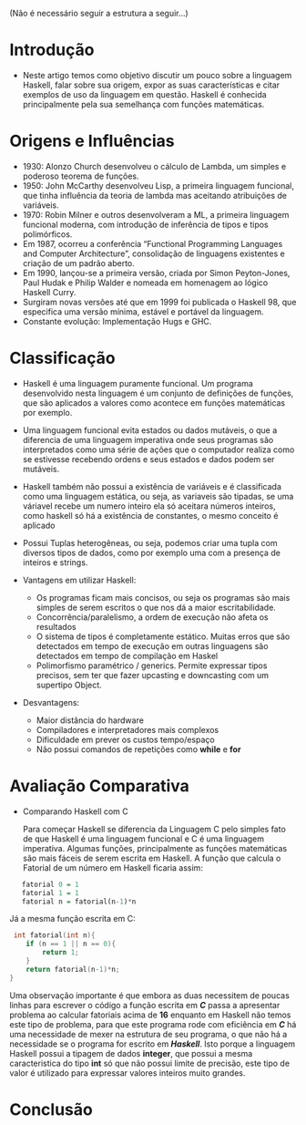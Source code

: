 (Não é necessário seguir a estrutura a seguir...)

# Introdução
* Neste artigo temos como objetivo discutir um pouco sobre a linguagem Haskell, falar sobre sua origem, expor as suas características e citar exemplos de uso da linguagem em questão. Haskell é conhecida principalmente pela sua semelhança com funções matemáticas. 
# Origens e Influências
- 1930:  Alonzo  Church  desenvolveu  o  cálculo  de Lambda,  um  simples  e poderoso teorema de funções.
- 1950: John McCarthy desenvolveu Lisp, a primeira linguagem funcional, que tinha influência da teoria de lambda
 mas aceitando atribuições de variáveis.
-  1970:  Robin  Milner  e  outros  desenvolveram  a ML,  a  primeira  linguagem funcional moderna, com introdução de inferência de tipos e tipos polimórficos.
- Em  1987,    ocorreu  a  conferência  “Functional  Programming  Languages  and  Computer Architecture”, consolidação de linguagens existentes e criação de um padrão aberto.
- Em 1990, lançou-se a primeira versão, criada por Simon Peyton-Jones, Paul Hudak e Philip Walder e nomeada em homenagem ao lógico Haskell Curry.
- Surgiram novas versões até que em 1999 foi publicada o Haskell 98, que especifica uma versão mínima, estável e portável da linguagem.
- Constante evolução: Implementação Hugs e GHC.


# Classificação
 * Haskell é uma linguagem puramente funcional. Um programa desenvolvido nesta linguagem é um conjunto de definições de funções, que são aplicados a valores como acontece em funções matemáticas por exemplo.
 * Uma linguagem funcional evita estados ou dados mutáveis, o que a diferencia de uma linguagem imperativa onde seus programas são interpretados como uma série de ações que o computador realiza como se estivesse recebendo ordens e seus estados e dados podem ser mutáveis.
 * Haskell também não possui a existência de variáveis e é classificada como uma linguagem estática, ou seja,  as variaveis são tipadas, se uma váriavel recebe um numero inteiro ela só aceitara números inteiros, como haskell só há a existência de constantes, o mesmo conceito é aplicado
* Possui Tuplas heterogêneas, ou seja, podemos criar uma tupla com diversos tipos de dados, como por exemplo uma com a presença de inteiros e strings.
* Vantagens em utilizar Haskell:
  * Os programas ficam mais concisos, ou seja os programas são mais simples de serem escritos o que nos dá a maior escritabilidade.
  * Concorrência/paralelismo, a ordem de execução não afeta os resultados
  * O sistema de tipos é completamente estático. Muitas erros que são detectados em tempo de execução em outras linguagens são detectados em tempo de compilação em Haskel
  * Polimorfismo paramétrico / generics. Permite expressar tipos precisos, sem ter que fazer upcasting e downcasting com um supertipo Object.
  
* Desvantagens:
   * Maior distância do hardware
   * Compiladores e interpretadores mais complexos
   * Dificuldade em prever os custos tempo/espaço
   * Não possui comandos de repetições como **while** e **for**

# Avaliação Comparativa
* Comparando Haskell com C

  Para começar Haskell se diferencia da Linguagem C pelo simples fato de que Haskell é uma linguagem funcional e C é uma linguagem imperativa. Algumas funções, principalmente as funções matemáticas são mais fáceis de serem escrita em Haskell. A função que calcula o Fatorial de um número em Haskell ficaria assim:
  
```haskell
   fatorial 0 = 1
   fatorial 1 = 1
   fatorial n = fatorial(n-1)*n
```
Já a mesma função escrita em C:

```C
 int fatorial(int n){
	if (n == 1 || n == 0){
		return 1;
	}
	return fatorial(n-1)*n;
}
```
Uma observação importante é que embora as duas necessitem de poucas linhas para escrever o código a função escrita em **_C_** passa a apresentar problema ao calcular fatoriais acima de **16** enquanto em Haskell não temos este tipo de problema, para que este programa rode com eficiência em **_C_** há uma necessidade de mexer na estrutura de seu programa, o que não há a necessidade se o programa for escrito em **_Haskell_**. Isto porque a linguagem Haskell possui a tipagem de dados __integer__, que possui a mesma caracteristica do tipo __int__ só que não possui limite de precisão, este tipo de valor é utilizado para expressar valores inteiros muito grandes.


# Conclusão

